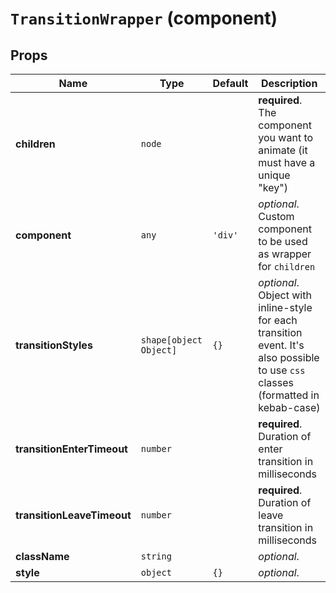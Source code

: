 `TransitionWrapper` (component)
===============================



Props
-----

|Name|Type|Default|Description
|----|----|-------|-----------
|**children**|<code>node</code>||**required**. The component you want to animate (it must have a unique "key")
|**component**|<code>any</code>|`'div'`|*optional*. Custom component to be used as wrapper for `children`
|**transitionStyles**|<code>shape[object Object]</code>|`{}`|*optional*. Object with inline-style for each transition event. It's also possible to use `css` classes (formatted in kebab-case)
|**transitionEnterTimeout**|<code>number</code>||**required**. Duration of enter transition in milliseconds
|**transitionLeaveTimeout**|<code>number</code>||**required**. Duration of leave transition in milliseconds
|**className**|<code>string</code>||*optional*. 
|**style**|<code>object</code>|`{}`|*optional*. 